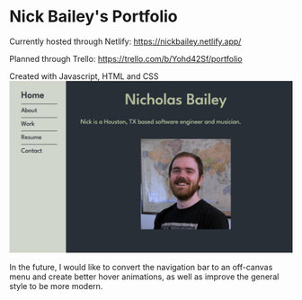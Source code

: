 # Nick Bailey's Portfolio

Currently hosted through Netlify:
https://nickbailey.netlify.app/

Planned through Trello:
https://trello.com/b/Yohd42Sf/portfolio

Created with Javascript, HTML and CSS
![Home Page](/assets/images/screenshot.png)

In the future, I would like to convert the navigation bar to an off-canvas menu and create better hover animations, as well as improve the general style to be more modern.